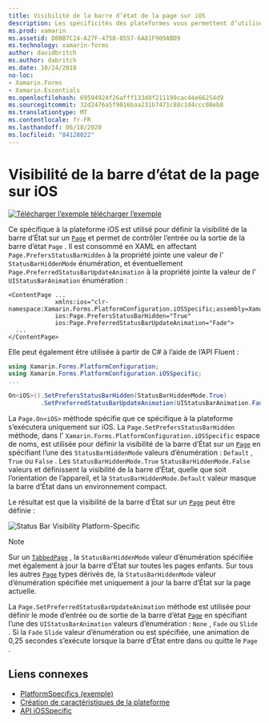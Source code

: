 ```yaml
---
title: Visibilité de la barre d’état de la page sur iOS
description: Les spécificités des plateformes vous permettent d’utiliser des fonctionnalités uniquement disponibles sur une plateforme spécifique, sans implémenter de convertisseurs ou d’effets personnalisés. Cet article explique comment utiliser le spécifique à la plateforme iOS qui définit la visibilité de la barre d’État sur une page.
ms.prod: xamarin
ms.assetid: D8BB7C24-A27F-4758-8557-6A81F909ABD9
ms.technology: xamarin-forms
author: davidbritch
ms.author: dabritch
ms.date: 10/24/2018
no-loc:
- Xamarin.Forms
- Xamarin.Essentials
ms.openlocfilehash: 69594924f26afff133d8f211199cac44e66254d9
ms.sourcegitcommit: 32d2476a5f9016baa231b7471c88c1d4ccc08eb8
ms.translationtype: MT
ms.contentlocale: fr-FR
ms.lasthandoff: 06/18/2020
ms.locfileid: "84128022"
---
```

# <a name="page-status-bar-visibility-on-ios"></a>Visibilité de la barre d’état de la page sur iOS

[![Télécharger ](~/media/shared/download.png) l’exemple télécharger l’exemple](https://docs.microsoft.com/samples/xamarin/xamarin-forms-samples/userinterface-platformspecifics)

Ce spécifique à la plateforme iOS est utilisé pour définir la visibilité de la barre d’État sur un [`Page`](xref:Xamarin.Forms.Page) et permet de contrôler l’entrée ou la sortie de la barre d’état `Page` . Il est consommé en XAML en affectant `Page.PrefersStatusBarHidden` à la propriété jointe une valeur de l' `StatusBarHiddenMode` énumération, et éventuellement `Page.PreferredStatusBarUpdateAnimation` à la propriété jointe la valeur de l' `UIStatusBarAnimation` énumération :

```xaml
<ContentPage ...
             xmlns:ios="clr-namespace:Xamarin.Forms.PlatformConfiguration.iOSSpecific;assembly=Xamarin.Forms.Core"
             ios:Page.PrefersStatusBarHidden="True"
             ios:Page.PreferredStatusBarUpdateAnimation="Fade">
  ...
</ContentPage>
```

Elle peut également être utilisée à partir de C# à l’aide de l’API Fluent :

```csharp
using Xamarin.Forms.PlatformConfiguration;
using Xamarin.Forms.PlatformConfiguration.iOSSpecific;
...

On<iOS>().SetPrefersStatusBarHidden(StatusBarHiddenMode.True)
         .SetPreferredStatusBarUpdateAnimation(UIStatusBarAnimation.Fade);
```

La `Page.On<iOS>` méthode spécifie que ce spécifique à la plateforme s’exécutera uniquement sur iOS. La `Page.SetPrefersStatusBarHidden` méthode, dans l' `Xamarin.Forms.PlatformConfiguration.iOSSpecific` espace de noms, est utilisée pour définir la visibilité de la barre d’État sur un [`Page`](xref:Xamarin.Forms.Page) en spécifiant l’une des `StatusBarHiddenMode` valeurs d’énumération : `Default` , `True` ou `False` . Les `StatusBarHiddenMode.True` `StatusBarHiddenMode.False` valeurs et définissent la visibilité de la barre d’État, quelle que soit l’orientation de l’appareil, et la `StatusBarHiddenMode.Default` valeur masque la barre d’État dans un environnement compact.

Le résultat est que la visibilité de la barre d’État sur un [`Page`](xref:Xamarin.Forms.Page) peut être définie :

![](page-status-bar-visibility-images/hide-status-bar.png "Status Bar Visibility Platform-Specific")

> [!NOTE]
> Sur un [`TabbedPage`](xref:Xamarin.Forms.TabbedPage) , la `StatusBarHiddenMode` valeur d’énumération spécifiée met également à jour la barre d’État sur toutes les pages enfants. Sur tous les autres [`Page`](xref:Xamarin.Forms.Page) types dérivés de, la `StatusBarHiddenMode` valeur d’énumération spécifiée met uniquement à jour la barre d’État sur la page actuelle.

La `Page.SetPreferredStatusBarUpdateAnimation` méthode est utilisée pour définir le mode d’entrée ou de sortie de la barre d’état [`Page`](xref:Xamarin.Forms.Page) en spécifiant l’une des `UIStatusBarAnimation` valeurs d’énumération : `None` , `Fade` ou `Slide` . Si la `Fade` `Slide` valeur d’énumération ou est spécifiée, une animation de 0,25 secondes s’exécute lorsque la barre d’État entre dans ou quitte le `Page` .

## <a name="related-links"></a>Liens connexes

- [PlatformSpecifics (exemple)](https://docs.microsoft.com/samples/xamarin/xamarin-forms-samples/userinterface-platformspecifics)
- [Création de caractéristiques de la plateforme](~/xamarin-forms/platform/platform-specifics/index.md#creating-platform-specifics)
- [API iOSSpecific](xref:Xamarin.Forms.PlatformConfiguration.iOSSpecific)
